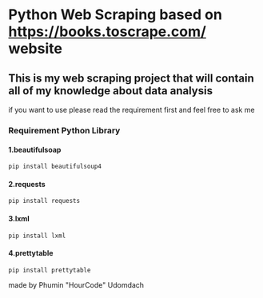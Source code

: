 # Python Web Scraping based on https://books.toscrape.com/ website

## This is my web scraping project that will contain all of my knowledge about data analysis
if you want to use please read the requirement first and feel free to ask me

### Requirement Python Library
#### 1.beautifulsoap
```
pip install beautifulsoup4
```
#### 2.requests
```
pip install requests
```
#### 3.lxml
```
pip install lxml
```
#### 4.prettytable
```
pip install prettytable
```

made by Phumin "HourCode" Udomdach
